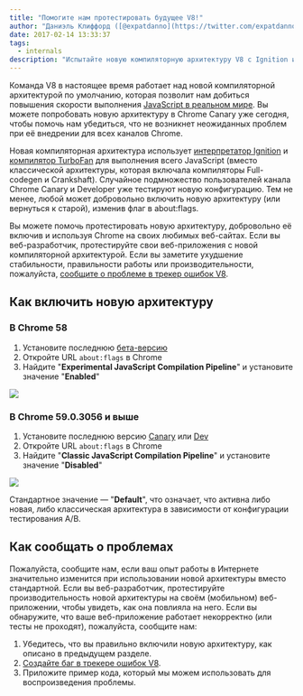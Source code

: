 ```yaml
---
title: "Помогите нам протестировать будущее V8!"
author: "Даниэль Клиффорд ([@expatdanno](https://twitter.com/expatdanno)), оригинальный мюнхенский пивовар V8"
date: 2017-02-14 13:33:37
tags:
  - internals
description: "Испытайте новую компиляторную архитектуру V8 с Ignition и TurboFan в Chrome Canary уже сегодня!"
---
```

Команда V8 в настоящее время работает над новой компиляторной архитектурой по умолчанию, которая позволит нам добиться повышения скорости выполнения [JavaScript в реальном мире](/blog/real-world-performance). Вы можете попробовать новую архитектуру в Chrome Canary уже сегодня, чтобы помочь нам убедиться, что не возникнет неожиданных проблем при её внедрении для всех каналов Chrome.

<!--truncate-->
Новая компиляторная архитектура использует [интерпретатор Ignition](/blog/ignition-interpreter) и [компилятор TurboFan](/docs/turbofan) для выполнения всего JavaScript (вместо классической архитектуры, которая включала компиляторы Full-codegen и Crankshaft). Случайное подмножество пользователей канала Chrome Canary и Developer уже тестируют новую конфигурацию. Тем не менее, любой может добровольно включить новую архитектуру (или вернуться к старой), изменив флаг в about:flags.

Вы можете помочь протестировать новую архитектуру, добровольно её включив и используя Chrome на своих любимых веб-сайтах. Если вы веб-разработчик, протестируйте свои веб-приложения с новой компиляторной архитектурой. Если вы заметите ухудшение стабильности, правильности работы или производительности, пожалуйста, [сообщите о проблеме в трекер ошибок V8](https://bugs.chromium.org/p/v8/issues/entry?template=Bug%20report%20for%20the%20new%20pipeline).

## Как включить новую архитектуру

### В Chrome 58

1. Установите последнюю [бета-версию](https://www.google.com/chrome/browser/beta.html)
2. Откройте URL `about:flags` в Chrome
3. Найдите "**Experimental JavaScript Compilation Pipeline**" и установите значение "**Enabled**"

![](/_img/test-the-future/58.png)

### В Chrome 59.0.3056 и выше

1. Установите последнюю версию [Canary](https://www.google.com/chrome/browser/canary.html) или [Dev](https://www.google.com/chrome/browser/desktop/index.html?extra=devchannel)
2. Откройте URL `about:flags` в Chrome
3. Найдите "**Classic JavaScript Compilation Pipeline**" и установите значение "**Disabled**"

![](/_img/test-the-future/59.png)

Стандартное значение — "**Default**", что означает, что активна либо новая, либо классическая архитектура в зависимости от конфигурации тестирования A/B.

## Как сообщать о проблемах

Пожалуйста, сообщите нам, если ваш опыт работы в Интернете значительно изменится при использовании новой архитектуры вместо стандартной. Если вы веб-разработчик, протестируйте производительность новой архитектуры на своём (мобильном) веб-приложении, чтобы увидеть, как она повлияла на него. Если вы обнаружите, что ваше веб-приложение работает некорректно (или тесты не проходят), пожалуйста, сообщите нам:

1. Убедитесь, что вы правильно включили новую архитектуру, как описано в предыдущем разделе.
2. [Создайте баг в трекере ошибок V8](https://bugs.chromium.org/p/v8/issues/entry?template=Bug%20report%20for%20the%20new%20pipeline).
3. Приложите пример кода, который мы можем использовать для воспроизведения проблемы.
